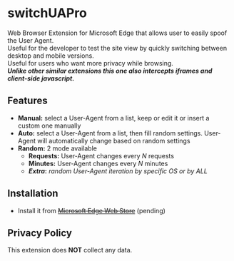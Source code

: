 # switchUAPro
Web Browser Extension for Microsoft Edge that allows user to easily spoof the User Agent.  
Useful for the developer to test the site view by quickly switching between desktop and mobile versions.  
Useful for users who want more privacy while browsing.  
***Unlike other similar extensions this one also intercepts iframes and client-side javascript.***

## Features
- **Manual:** select a User-Agent from a list, keep or edit it or insert a custom one manually
- **Auto:**   select a User-Agent from a list, then fill random settings. User-Agent will automatically change based on random settings
- **Random:** 2 mode available
  - **Requests:** User-Agent changes every _N_ requests
  - **Minutes:**  User-Agent changes every _N_ minutes
  - **_Extra_:**  _random User-Agent iteration by specific OS or by ALL_

## Installation
- Install it from ~~[Microsoft Edge Web Store]()~~ (pending)

## Privacy Policy
This extension does **NOT** collect any data.
